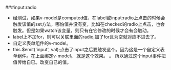 ###input:radio
* 经测试，如果v-model是computed值，在label或input:radio上点击的时候会触发该值的set方法，哪怕值并没有变，比如在checked的radio上点击，也会触发。但是如果watch该变量，则只有在它修改的时候才会有会触动。
* label上不加for，则可以关联里面的radio,加了for且为空就对应不进去了。
* 自定义表单组件的v-model。
* this.$emit('input', val);点击了input之后要触发这个。因为这是一个自定义表单组件。在上面绑定v-model。
就是这个效果。 <custom-input
  v-bind:value="something"
  v-on:input="something = arguments[0]">
</custom-input>。
所以通过这个input事件把值传给自已。改变自已的值。